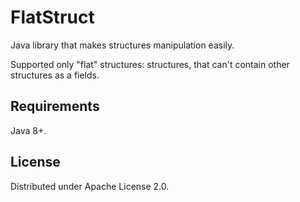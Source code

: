 # FlatStruct

Java library that makes structures manipulation easily.

Supported only "flat" structures: structures, that can't contain other structures as a fields.

## Requirements

Java 8+.

## License

Distributed under Apache License 2.0.
